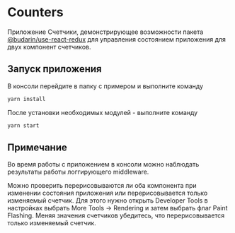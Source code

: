 # Counters

Приложение Счетчики, демонстрирующее возможности пакета [@budarin/use-react-redux](https://www.npmjs.com/package/@budarin/use-react-redux) для управления состоянием приложения для двух компонент счетчиков.

## Запуск приложения

В консоли перейдите в папку с примером и выполните команду

```bash
yarn install
```

После установки необходимых модулей - выполните команду

```bash
yarn start
```

## Примечание

Во время работы с приложением в консоли можно наблюдать результаты работы логгирующего middleware.

Можно проверить перерисовываются ли оба компонента при изменении состояния приложения или перерисовывается только изменяемый счетчик.
Для этого нужно открыть Developer Tools в настройках выбрать More Tools -> Rendering и затем выбрать флаг Paint Flashing.
Меняя значения счетчиков убедитесь, что перерисовывается только изменяемый счетчик.
